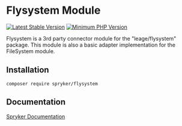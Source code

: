 # Flysystem Module
[![Latest Stable Version](https://poser.pugx.org/spryker/flysystem/v/stable.svg)](https://packagist.org/packages/spryker/flysystem)
[![Minimum PHP Version](https://img.shields.io/badge/php-%3E%3D%208.3-8892BF.svg)](https://php.net/)

Flysystem is a 3rd party connector module for the "leage/flysystem" package. This module is also a basic adapter implementation for the FileSystem module.

## Installation

```
composer require spryker/flysystem
```

## Documentation

[Spryker Documentation](https://docs.spryker.com)
